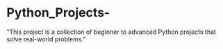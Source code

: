 # Python_Projects-
"This project is a collection of beginner to advanced Python projects that solve real-world problems."
